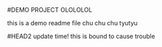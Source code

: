 #DEMO PROJECT OLOLOLOL

this is a demo readme file
chu chu chu
tyutyu

#HEAD2 update time!
this is bound to cause trouble

